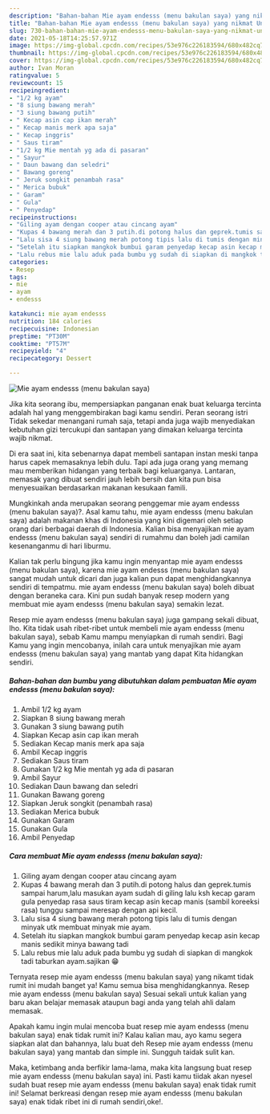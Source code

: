 ```yaml
---
description: "Bahan-bahan Mie ayam endesss (menu bakulan saya) yang nikmat Untuk Jualan"
title: "Bahan-bahan Mie ayam endesss (menu bakulan saya) yang nikmat Untuk Jualan"
slug: 730-bahan-bahan-mie-ayam-endesss-menu-bakulan-saya-yang-nikmat-untuk-jualan
date: 2021-05-18T14:25:57.971Z
image: https://img-global.cpcdn.com/recipes/53e976c226183594/680x482cq70/mie-ayam-endesss-menu-bakulan-saya-foto-resep-utama.jpg
thumbnail: https://img-global.cpcdn.com/recipes/53e976c226183594/680x482cq70/mie-ayam-endesss-menu-bakulan-saya-foto-resep-utama.jpg
cover: https://img-global.cpcdn.com/recipes/53e976c226183594/680x482cq70/mie-ayam-endesss-menu-bakulan-saya-foto-resep-utama.jpg
author: Ivan Moran
ratingvalue: 5
reviewcount: 15
recipeingredient:
- "1/2 kg ayam"
- "8 siung bawang merah"
- "3 siung bawang putih"
- " Kecap asin cap ikan merah"
- " Kecap manis merk apa saja"
- " Kecap inggris"
- " Saus tiram"
- "1/2 kg Mie mentah yg ada di pasaran"
- " Sayur"
- " Daun bawang dan seledri"
- " Bawang goreng"
- " Jeruk songkit penambah rasa"
- " Merica bubuk"
- " Garam"
- " Gula"
- " Penyedap"
recipeinstructions:
- "Giling ayam dengan cooper atau cincang ayam"
- "Kupas 4 bawang merah dan 3 putih.di potong halus dan geprek.tumis sampai harum,lalu masukan ayam sudah di giling lalu ksh kecap garam gula penyedap rasa saus tiram kecap asin kecap manis (sambil koreeksi rasa) tunggu sampai meresap dengan api kecil."
- "Lalu sisa 4 siung bawang merah potong tipis lalu di tumis dengan minyak utk membuat minyak mie ayam."
- "Setelah itu siapkan mangkok bumbui garam penyedap kecap asin kecap manis sedikit minya bawang tadi"
- "Lalu rebus mie lalu aduk pada bumbu yg sudah di siapkan di mangkok tadi taburkan ayam.sajikan 😁"
categories:
- Resep
tags:
- mie
- ayam
- endesss

katakunci: mie ayam endesss 
nutrition: 184 calories
recipecuisine: Indonesian
preptime: "PT30M"
cooktime: "PT57M"
recipeyield: "4"
recipecategory: Dessert

---
```



![Mie ayam endesss (menu bakulan saya)](https://img-global.cpcdn.com/recipes/53e976c226183594/680x482cq70/mie-ayam-endesss-menu-bakulan-saya-foto-resep-utama.jpg)

Jika kita seorang ibu, mempersiapkan panganan enak buat keluarga tercinta adalah hal yang menggembirakan bagi kamu sendiri. Peran seorang istri Tidak sekedar menangani rumah saja, tetapi anda juga wajib menyediakan kebutuhan gizi tercukupi dan santapan yang dimakan keluarga tercinta wajib nikmat.

Di era  saat ini, kita sebenarnya dapat membeli santapan instan meski tanpa harus capek memasaknya lebih dulu. Tapi ada juga orang yang memang mau memberikan hidangan yang terbaik bagi keluarganya. Lantaran, memasak yang dibuat sendiri jauh lebih bersih dan kita pun bisa menyesuaikan berdasarkan makanan kesukaan famili. 



Mungkinkah anda merupakan seorang penggemar mie ayam endesss (menu bakulan saya)?. Asal kamu tahu, mie ayam endesss (menu bakulan saya) adalah makanan khas di Indonesia yang kini digemari oleh setiap orang dari berbagai daerah di Indonesia. Kalian bisa menyajikan mie ayam endesss (menu bakulan saya) sendiri di rumahmu dan boleh jadi camilan kesenanganmu di hari liburmu.

Kalian tak perlu bingung jika kamu ingin menyantap mie ayam endesss (menu bakulan saya), karena mie ayam endesss (menu bakulan saya) sangat mudah untuk dicari dan juga kalian pun dapat menghidangkannya sendiri di tempatmu. mie ayam endesss (menu bakulan saya) boleh dibuat dengan beraneka cara. Kini pun sudah banyak resep modern yang membuat mie ayam endesss (menu bakulan saya) semakin lezat.

Resep mie ayam endesss (menu bakulan saya) juga gampang sekali dibuat, lho. Kita tidak usah ribet-ribet untuk membeli mie ayam endesss (menu bakulan saya), sebab Kamu mampu menyiapkan di rumah sendiri. Bagi Kamu yang ingin mencobanya, inilah cara untuk menyajikan mie ayam endesss (menu bakulan saya) yang mantab yang dapat Kita hidangkan sendiri.

<!--inarticleads1-->

##### Bahan-bahan dan bumbu yang dibutuhkan dalam pembuatan Mie ayam endesss (menu bakulan saya):

1. Ambil 1/2 kg ayam
1. Siapkan 8 siung bawang merah
1. Gunakan 3 siung bawang putih
1. Siapkan  Kecap asin cap ikan merah
1. Sediakan  Kecap manis merk apa saja
1. Ambil  Kecap inggris
1. Sediakan  Saus tiram
1. Gunakan 1/2 kg Mie mentah yg ada di pasaran
1. Ambil  Sayur
1. Sediakan  Daun bawang dan seledri
1. Gunakan  Bawang goreng
1. Siapkan  Jeruk songkit (penambah rasa)
1. Sediakan  Merica bubuk
1. Gunakan  Garam
1. Gunakan  Gula
1. Ambil  Penyedap




<!--inarticleads2-->

##### Cara membuat Mie ayam endesss (menu bakulan saya):

1. Giling ayam dengan cooper atau cincang ayam
1. Kupas 4 bawang merah dan 3 putih.di potong halus dan geprek.tumis sampai harum,lalu masukan ayam sudah di giling lalu ksh kecap garam gula penyedap rasa saus tiram kecap asin kecap manis (sambil koreeksi rasa) tunggu sampai meresap dengan api kecil.
1. Lalu sisa 4 siung bawang merah potong tipis lalu di tumis dengan minyak utk membuat minyak mie ayam.
1. Setelah itu siapkan mangkok bumbui garam penyedap kecap asin kecap manis sedikit minya bawang tadi
1. Lalu rebus mie lalu aduk pada bumbu yg sudah di siapkan di mangkok tadi taburkan ayam.sajikan 😁




Ternyata resep mie ayam endesss (menu bakulan saya) yang nikamt tidak rumit ini mudah banget ya! Kamu semua bisa menghidangkannya. Resep mie ayam endesss (menu bakulan saya) Sesuai sekali untuk kalian yang baru akan belajar memasak ataupun bagi anda yang telah ahli dalam memasak.

Apakah kamu ingin mulai mencoba buat resep mie ayam endesss (menu bakulan saya) enak tidak rumit ini? Kalau kalian mau, ayo kamu segera siapkan alat dan bahannya, lalu buat deh Resep mie ayam endesss (menu bakulan saya) yang mantab dan simple ini. Sungguh taidak sulit kan. 

Maka, ketimbang anda berfikir lama-lama, maka kita langsung buat resep mie ayam endesss (menu bakulan saya) ini. Pasti kamu tiidak akan nyesel sudah buat resep mie ayam endesss (menu bakulan saya) enak tidak rumit ini! Selamat berkreasi dengan resep mie ayam endesss (menu bakulan saya) enak tidak ribet ini di rumah sendiri,oke!.

